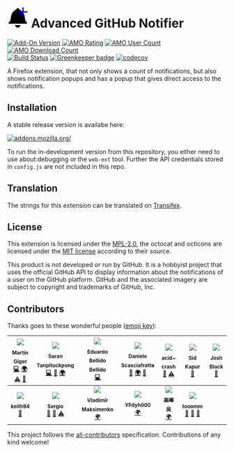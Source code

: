 # ![](images/icon-48.png) Advanced GitHub Notifier

[![Add-On Version](https://img.shields.io/amo/v/advanced-github-notifier.svg)](https://addons.mozilla.org/firefox/addon/advanced-github-notifier/?src=external-ghversion) [![AMO Rating](https://img.shields.io/amo/stars/advanced-github-notifier.svg)](https://addons.mozilla.org/firefox/addon/advanced-github-notifier/?src=external-ghrating) [![AMO User Count](https://img.shields.io/amo/users/advanced-github-notifier.svg)](https://addons.mozilla.org/firefox/addon/advanced-github-notifier/?src=external-ghusers) [![AMO Download Count](https://img.shields.io/amo/d/advanced-github-notifier.svg)](https://addons.mozilla.org/firefox/addon/advanced-github-notifier/?src=external-ghdownloads)<br>
[![Build Status](https://travis-ci.org/freaktechnik/advanced-github-notifier.svg?branch=master)](https://travis-ci.org/freaktechnik/advanced-github-notifier)  [![Greenkeeper badge](https://badges.greenkeeper.io/freaktechnik/advanced-github-notifier.svg)](https://greenkeeper.io/)  [![codecov](https://codecov.io/gh/freaktechnik/advanced-github-notifier/branch/master/graph/badge.svg)](https://codecov.io/gh/freaktechnik/advanced-github-notifier)

A Firefox extension, that not only shows a count of notifications, but also
shows notification popups and has a popup that gives direct access to the
notifications.

## Installation
A stable release version is availabe here:

[![addons.mozilla.org/](https://addons.cdn.mozilla.net/static/img/addons-buttons/AMO-button_2.png)](https://addons.mozilla.org/firefox/addon/advanced-github-notifier/)

To run the in-development version from this repository, you either need to use
about:debugging or the `web-ext` tool. Further the API credentials stored in `config.js` are not
included in this repo.

## Translation
The strings for this extension can be translated on [Transifex](https://www.transifex.com/freaktechnik/advanced-github-notifier/).

## License
This extension is licensed under the [MPL-2.0](LICENSE), the octocat and octicons
are licensed under the [MIT license](images/LICENSE) according to their source.

This product is not developed or run by GitHub. It is a hobbyist project that
uses the official GitHub API to display information about the notifications
of a user on the GitHub platform. GitHub and the associated imagery are subject
to copyright and trademarks of GitHub, Inc.

## Contributors

Thanks goes to these wonderful people ([emoji key](https://github.com/kentcdodds/all-contributors#emoji-key)):

<!-- ALL-CONTRIBUTORS-LIST:START - Do not remove or modify this section -->
<!-- prettier-ignore -->
| [<img src="https://avatars0.githubusercontent.com/u/640949?v=4" width="100px;"/><br /><sub><b>Martin Giger</b></sub>](https://humanoids.be)<br />[💻](https://github.com/freaktechnik/advanced-github-notifier/commits?author=freaktechnik "Code") [🌍](https://www.transifex.com/freaktechnik/advanced-github-notifier/dashboard/ "Translation") [⚠️](https://github.com/freaktechnik/advanced-github-notifier/commits?author=freaktechnik "Tests") [📖](https://github.com/freaktechnik/advanced-github-notifier/commits?author=freaktechnik "Documentation") | [<img src="https://avatars3.githubusercontent.com/u/4688092?v=4" width="100px;"/><br /><sub><b>Saran Tanpituckpong</b></sub>](https://www.google.com/+SaranTanpituckpong)<br />[💻](https://github.com/freaktechnik/advanced-github-notifier/commits?author=gluons "Code") [🐛](https://github.com/freaktechnik/advanced-github-notifier/issues?q=author%3Agluons "Bug reports") [🌍](https://www.transifex.com/freaktechnik/advanced-github-notifier/dashboard/ "Translation") | [<img src="https://avatars1.githubusercontent.com/u/1192339?v=4" width="100px;"/><br /><sub><b>Eduardo Bellido Bellido</b></sub>](https://edubxb.net)<br />[💻](https://github.com/freaktechnik/advanced-github-notifier/commits?author=edubxb "Code") | [<img src="https://avatars2.githubusercontent.com/u/403283?v=4" width="100px;"/><br /><sub><b>Daniele Scasciafratte</b></sub>](https://daniele.tech)<br />[🐛](https://github.com/freaktechnik/advanced-github-notifier/issues?q=author%3AMte90 "Bug reports") [🌍](https://www.transifex.com/freaktechnik/advanced-github-notifier/dashboard/ "Translation") [🤔](#ideas-Mte90 "Ideas, Planning, & Feedback") | [<img src="https://avatars3.githubusercontent.com/u/32600318?v=4" width="100px;"/><br /><sub><b>acid-crash</b></sub>](https://github.com/Acid-Crash)<br />[🐛](https://github.com/freaktechnik/advanced-github-notifier/issues?q=author%3AAcid-Crash "Bug reports") [⚠️](https://github.com/freaktechnik/advanced-github-notifier/commits?author=Acid-Crash "Tests") | [<img src="https://avatars0.githubusercontent.com/u/6425077?v=4" width="100px;"/><br /><sub><b>Sid Kapur</b></sub>](http://sid-kap.github.io)<br />[🐛](https://github.com/freaktechnik/advanced-github-notifier/issues?q=author%3Asid-kap "Bug reports") | [<img src="https://avatars1.githubusercontent.com/u/947?v=4" width="100px;"/><br /><sub><b>Josh Black</b></sub>](http://raskchanky.com)<br />[🤔](#ideas-raskchanky "Ideas, Planning, & Feedback") |
| :---: | :---: | :---: | :---: | :---: | :---: | :---: |
| [<img src="https://avatars3.githubusercontent.com/u/5490615?v=4" width="100px;"/><br /><sub><b>keith94</b></sub>](https://github.com/Keith94)<br />[🤔](#ideas-Keith94 "Ideas, Planning, & Feedback") | [<img src="https://avatars1.githubusercontent.com/u/493451?v=4" width="100px;"/><br /><sub><b>Sergio</b></sub>](https://github.com/sergioc)<br />[🐛](https://github.com/freaktechnik/advanced-github-notifier/issues?q=author%3Asergioc "Bug reports") [🤔](#ideas-sergioc "Ideas, Planning, & Feedback") [⚠️](https://github.com/freaktechnik/advanced-github-notifier/commits?author=sergioc "Tests") | [<img src="https://secure.gravatar.com/avatar/4feb84897d4178746e4b0a63a79a7dff?s=100&d=identicon" width="100px;"/><br /><sub><b>Vladimir Maksimenko</b></sub>](https://www.transifex.com/user/profile/vl.maksime/)<br />[🌍](https://www.transifex.com/freaktechnik/advanced-github-notifier/dashboard/ "Translation") | [<img src="https://avatars0.githubusercontent.com/u/1769875?v=4" width="100px;"/><br /><sub><b>YFdyh000</b></sub>](http://wiki.mozilla.org/User:YFdyh000)<br />[🌍](https://www.transifex.com/freaktechnik/advanced-github-notifier/dashboard/ "Translation") | [<img src="https://secure.gravatar.com/avatar/5ede715d039ef2ff3e747ae6ce2a9ff5?s=100&d=identicon" width="100px;"/><br /><sub><b>東曄 吳</b></sub>](https://www.transifex.com/user/profile/tw0517tw/)<br />[🌍](https://www.transifex.com/freaktechnik/advanced-github-notifier/dashboard/ "Translation") | [<img src="https://avatars1.githubusercontent.com/u/9874850?v=4" width="100px;"/><br /><sub><b>tooomm</b></sub>](https://github.com/tooomm)<br />[📖](https://github.com/freaktechnik/advanced-github-notifier/commits?author=tooomm "Documentation") [🐛](https://github.com/freaktechnik/advanced-github-notifier/issues?q=author%3Atooomm "Bug reports") [🤔](#ideas-tooomm "Ideas, Planning, & Feedback") |
<!-- ALL-CONTRIBUTORS-LIST:END -->

This project follows the [all-contributors](https://github.com/kentcdodds/all-contributors) specification. Contributions of any kind welcome!
